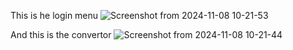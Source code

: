 This is he login menu
![Screenshot from 2024-11-08 10-21-53](https://github.com/user-attachments/assets/8831074b-beef-477f-b2ab-a02a01958b5b)


And this is the convertor
![Screenshot from 2024-11-08 10-21-44](https://github.com/user-attachments/assets/281fca9c-1909-46cf-99ef-237d69b43345)
